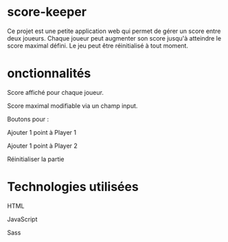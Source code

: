 # score-keeper

Ce projet est une petite application web qui permet de gérer un score entre deux joueurs. Chaque joueur peut augmenter son score jusqu'à atteindre le score maximal défini. Le jeu peut être réinitialisé à tout moment.

# onctionnalités
Score affiché pour chaque joueur.

Score maximal modifiable via un champ input.

Boutons pour :

Ajouter 1 point à Player 1

Ajouter 1 point à Player 2

Réinitialiser la partie

# Technologies utilisées
HTML

JavaScript

Sass 